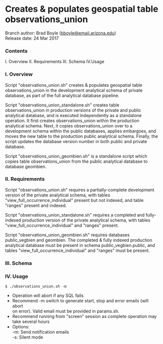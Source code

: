 # Creates & populates geospatial table observations_union

Branch author: Brad Boyle (bboyle@email.arizona.edu)  
Release date: 24 Mar 2017 

### Contents


I. Overview
II. Requirements
III. Schema
IV.Usage  

### I. Overview

Script "observations_union.sh" creates & populates geospatial table observations_union in the development analytical schema of private database, as part of the full analytical database pipeline. 

Script "observations_union_standalone.sh" creates table observations_union in production versions of the private and public analytical database, and is  executed independently as a standalone operation. It first creates observations_union within the production analytical schema. Next, it copies observations_union over to a development schema within the public databases, applies embargoes, and moves the new table to the production public analytical schema. Finally, the script updates the database version number in both public and private database.

Script "observations_union_geombien.sh" is a standalone script which copies  table observations_union from the public analytical database to database geombien.

### II. Requirements

Script "observations_union.sh" requires a partially-complete development version of the private analytical schema, with tables "view_full_occurrence_individual" present but not indexed, and table "ranges" present and indexed.

Script "observations_union_standalone.sh" requires a completed and fully-indexed  production version of the private analytical schema, with tables "view_full_occurrence_individual" and "ranges" present.

Script "observations_union_geombien.sh" requires databases public_vegbien and geombien. The completed & fully indexed production analytical database must be present in schema public_vegbien.public, and tables "view_full_occurrence_individual" and "ranges" must be present.


### III. Schema



### IV. Usage

```
$ ./observations_union.sh -m
```

  * Operation will abort if any SQL fails
  * Recommend -m switch to generate start, stop and error emails (will abort  
    on error). Valid email must be provided in params.sh.
  * Recommend running from "screen" session as complete operation may take several hours
  * Options:  
  	-m: Send notification emails  
  	-s: Silent mode  


